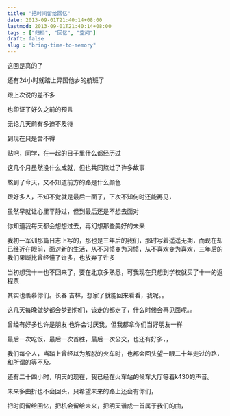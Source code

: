 ```yaml
---
title: "把时间留给回忆"
date: 2013-09-01T21:40:14+08:00
lastmod: 2013-09-01T21:40:14+08:00
tags : ["归档", "回忆", "空间"]
draft: false
slug : "bring-time-to-memory"
---
```


这回是真的了 

还有24小时就踏上异国他乡的航班了



跟上次说的差不多 

也印证了好久之前的预言

无论几天前有多迫不及待

到现在只是舍不得

贴吧，同学，在一起的日子里什么都经历过



这几个月虽然没什么成就，但也共同熬过了许多故事

熬到了今天，又不知道前方的路是什么颜色



跟好多人，不知不觉就是最后一面了，下次不知何时还能再见，

虽然早就让心里平静过，但到最后还是不想去面对

你知道我每天都会想想过去，再幻想那些美好的未来



我初一军训那篇日志上写的，那也是三年后的我们，那时写着遥遥无期，而现在却已经近在眼前，面对新的生活，从不习惯变为习惯，从不喜欢变为喜欢，三年后的我们果断比曾经懂了许多，也放弃了许多



当初想我十一也不回来了，要在北京多熟悉，可我现在只想到学校就买了十一的返程票

其实也羡慕你们。长春 吉林，想家了就能回来看看，我呢。。



这几天每晚做梦都会梦到你们，该走的都走了，什么时候会再见面呢。。

曾经有好多也许是朋友 也许会讨厌我，但我都拿你们当好朋友一样



最后一次吃饭，最后一次首胜，最后一次公交，也还有好多，，



我们每个人，当踏上曾经以为解脱的火车时，也都会回头望一眼二十年走过的路，和所谓的等不及。



还有二十四小时，明天的现在，我已经在火车站的候车大厅等着k430的声音。

未来多曲折也不会回头，只希望未来的路上还会有你们，

把时间留给回忆，把机会留给未来，把明天谱成一首属于我们的曲，